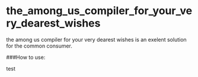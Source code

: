# the_among_us_compiler_for_your_very_dearest_wishes
the among us compiler for your very dearest wishes is an exelent solution for the common consumer.

###How to use:

test
